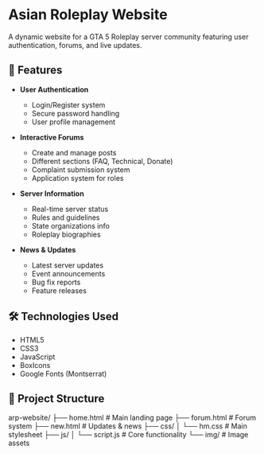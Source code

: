 # Asian Roleplay Website

A dynamic website for a GTA 5 Roleplay server community featuring user authentication, forums, and live updates.

## 🌟 Features

- **User Authentication**
  - Login/Register system
  - Secure password handling
  - User profile management

- **Interactive Forums**
  - Create and manage posts
  - Different sections (FAQ, Technical, Donate)
  - Complaint submission system
  - Application system for roles

- **Server Information**
  - Real-time server status
  - Rules and guidelines
  - State organizations info
  - Roleplay biographies

- **News & Updates**
  - Latest server updates
  - Event announcements
  - Bug fix reports
  - Feature releases

## 🛠️ Technologies Used

- HTML5
- CSS3 
- JavaScript
- BoxIcons
- Google Fonts (Montserrat)

## 📁 Project Structure

arp-website/ ├── home.html # Main landing page ├── forum.html # Forum system ├── new.html # Updates & news ├── css/ │ └── hm.css # Main stylesheet ├── js/ │ └── script.js # Core functionality └── img/ # Image assets
